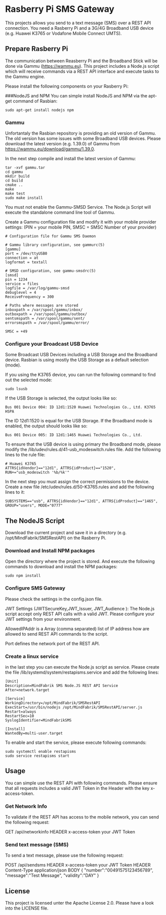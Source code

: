 # Rasberry Pi SMS Gateway
This projects allows you send to a text message (SMS) over a REST API
connection. You need a Rasberry Pi and a 3G/4G Broadband USB device
(e.g. Huawei K3765 or Vodafone Mobile Connect UMTS).

## Prepare Rasberry Pi
The communication between Reasberry Pi and the Broadband Stick will be
done via Gammu (https://wammu.eu). This project includes a Node.js
script which will receive commands via a REST API interface and execute
tasks to the Gammu engine.

Please install the following components on your Rasberry Pi:

###NodeJS and NPM
You can simple install NodeJS and NPM via the apt-get command of Rasbian:

```
sudo apt-get install nodejs npm
```

### Gammu
Unfortantaly the Rasbian repository is providing an old version of Gammu. The old 
version has some issues with some Broadband USB devices. Please download the
latest version (e.g. 1.39.0) of Gammu from https://wammu.eu/download/gammu/1.39.0.

In the next step compile and install the latest version of Gammu:
```
tar -xvf gammu.tar
cd gammu
mkdir build
cd build
cmake ..
make
make test
sudo make install
```

You must not enable the Gammu-SMSD Service. The Node.js Script will execute the 
standalone command line tool of Gammu.

Create a Gammu configuration file and modify it with your mobile provider settings:
(PIN = your mobile PIN, SMSC = SMSC Number of your provider)

```
# Configuration file for Gammu SMS Daemon
 
# Gammu library configuration, see gammurc(5)
[gammu]
port = /dev/ttyUSB0
connection = at
logformat = textall
 
# SMSD configuration, see gammu-smsdrc(5)
[smsd]
pin = 1234
service = files
logfile = /var/log/gammu-smsd
debuglevel = 4
ReceiveFrequency = 300
 
# Paths where messages are stored
inboxpath = /var/spool/gammu/inbox/
outboxpath = /var/spool/gammu/outbox/
sentsmspath = /var/spool/gammu/sent/
errorsmspath = /var/spool/gammu/error/
 
SMSC = +49
```

### Configure your Broadcast USB Device
Some Broadcast USB Devices including a USB Storage and the Broadband device. Rasbian 
is using mostly the USB Storage as a default selection (mode).

If you using the K3765 device, you can run the following command to find out the
selected mode:

```
sudo lsusb
```

If the USB Storage is selected, the output looks like so:
```
Bus 001 Device 004: ID 12d1:1520 Huawei Technologies Co., Ltd. K3765 HSPA
```
The ID 12d1:1520 is equal for the USB Storage. If the Broadband mode is enabled,
the output should looks like so:
```
Bus 001 Device 005: ID 12d1:1465 Huawei Technologies Co., Ltd.
```

To ensure that the USB device is using primary the Broadband mode, please 
modify the /lib/udev/rules.d/41-usb_modeswitch.rules file. Add the following
lines to the rule file:

```
# Huawei K3765
ATTRS{idVendor}=="12d1", ATTRS{idProduct}=="1520", RUN+="usb_modeswitch '%b/%k'"
```

In the next step you must assign the correct permissions to the device. Create 
a new file /etc/udev/rules.d/50-K3765.rules and add the following lines to it:
```
SUBSYSTEMS=="usb", ATTRS{idVendor}=="12d1", ATTRS{idProduct}=="1465", GROUP="users", MODE="0777"
```

## The NodeJS Script
Download the current project and save it in a directory (e.g. /opt/MindFabrik/SMSRestAPI)
on the Rasberry Pi.

### Download and Install NPM packages
Open the directory where the project is stored. And execute the following commands
to download and install the NPM packages:

```
sudo npm install
```

### Configure SMS Gateway
Please check the settings in the config.json file. 

JWT Settings (JWTSecureKey,JWT_Issuer, JWT_Audience ): 
The Node.js script accept only REST API calls with a valid JWT. Please configure your
JWT settings from your environment.

AllowedIPAddr is a Array (comma separated) list of IP address how are allowed to
send REST API commands to the script.

Port defines the network port of the REST API.

### Create a linux service
in the last step you can execute the Node.js script as service. Please create 
the file /lib/systemd/system/restapisms.service and add the following lines:

```
[Unit]
Description=MindFabrik SMS Node.JS REST API Service
After=network.target
 
[Service]
WorkingDirectory=/opt/MindFabrik/SMSRestAPI
ExecStart=/usr/bin/nodejs /opt/MindFabrik/SMSRestAPI/server.js
Restart=always
RestartSec=10
SyslogIdentifier=MindFabrikSMS
 
[Install]
WantedBy=multi-user.target
```

To enable and start the service, please execute following commands:

```
sudo systemctl enable restapisms
sudo service restapisms start
```

## Usage
You can simple use the REST API with following commands. Please ensure that 
all requests includes a valid JWT Token in the Header with the key x-access-token.

### Get Network Info
To validate if the REST API has access to the mobile network, you can send
the following request:

GET <IP>/api/networkinfo
HEADER x-access-token	your JWT Token

### Send text message (SMS)
To send a text message, please use the following request:

POST <IP>/api/sendsms
HEADER x-access-token	your JWT Token
HEADER Content-Type	application/json
BODY
{
"number":"00491575123456789",
"message":"Test Message",
"validity":"DAY"
}


## License
This project is licensed unter the Apache License 2.0. Please have a look into the LICENSE file.




